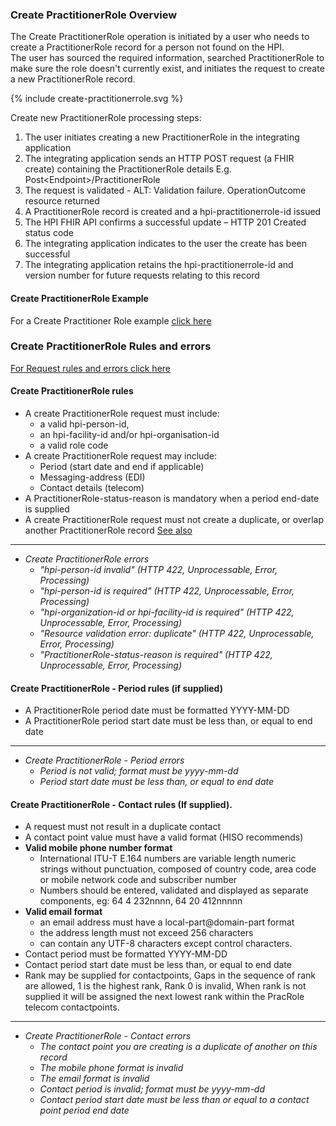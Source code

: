 

### Create PractitionerRole Overview

The Create PractitionerRole operation is initiated by a user who needs to create a PractitionerRole record for a person not found on the HPI. <br />
The user has sourced the required information, searched PractitionerRole to make sure the role doesn't currently exist, and initiates the request to create a new PractitionerRole record.

<div>
{% include create-practitionerrole.svg %}
</div>

Create new PractitionerRole processing steps:

1. The user initiates creating a new PractitionerRole in the integrating application
2. The integrating application sends an HTTP POST request (a FHIR create) containing the PractitionerRole details E.g. Post\<Endpoint>/PractitionerRole
3. The request is validated - ALT: Validation failure. OperationOutcome resource returned
4. A PractitionerRole record is created and a hpi-practitionerrole-id issued
5. The HPI FHIR API confirms a successful update – HTTP 201 Created status code
6. The integrating application indicates to the user the create has been successful
7. The integrating application retains the hpi-practitionerrole-id and version number for future requests relating to this record

#### Create PractitionerRole Example

For a Create Practitioner Role example [click here](createPracRoleExample.html)

### Create PractitionerRole Rules and errors

[For Request rules and errors click here](./general.html#request-rules-and-errors)

#### Create PractitionerRole rules
* A create PractitionerRole request must include:
  * a valid hpi-person-id,
  * an hpi-facility-id and/or hpi-organisation-id
  * a valid role code
* A create PractitionerRole request may include:
  * Period (start date and end if applicable)
  * Messaging-address (EDI)
  * Contact details (telecom)
* A PractitionerRole-status-reason is mandatory when a period end-date is supplied
* A create PractitionerRole request must not create a duplicate, or overlap another PractitionerRole record [See also](./glossary.html#practitioner-role)


---


* _Create PractitionerRole errors_
  * _"hpi-person-id invalid" (HTTP 422, Unprocessable, Error, Processing)_
  * _"hpi-person-id is required" (HTTP 422, Unprocessable, Error, Processing)_
  * _"hpi-organization-id or hpi-facility-id is required" (HTTP 422, Unprocessable, Error, Processing)_
  * _"Resource validation error: duplicate" (HTTP 422, Unprocessable, Error, Processing)_
  * _"PractitionerRole-status-reason is required" (HTTP 422, Unprocessable, Error, Processing)_



#### Create PractitionerRole - Period rules (if supplied)
* A PractitionerRole period date must be formatted YYYY-MM-DD
* A PractitionerRole period start date must be less than, or equal to end date


---


* _Create PractitionerRole - Period errors_
  * _Period is not valid; format must be yyyy-mm-dd_
  * _Period start date must be less than, or equal to end date_


#### Create PractitionerRole - Contact rules (If supplied).
*	A request must not result in a duplicate contact
*	A contact point value must have a valid format (HISO recommends)
  * **Valid mobile phone number format**
    * International ITU-T E.164 numbers are variable length numeric strings without punctuation, composed of country code, area code or mobile network code and subscriber number
    * Numbers should be entered, validated and displayed as separate components, eg: 64 4 232nnnn, 64 20 412nnnnn
  * **Valid email format**
    * an email address must have a local-part@domain-part format
    * the address length must not exceed 256 characters
    * can contain any UTF-8 characters except control characters.
* Contact period must be formatted YYYY-MM-DD
* Contact period start date must be less than, or equal to end date
* Rank may be supplied for contactpoints, Gaps in the sequence of rank are allowed, 1 is the highest rank, Rank 0 is invalid, When rank is not supplied it will be assigned the next lowest rank within the PracRole telecom contactpoints.


---


* _Create PractitionerRole - Contact errors_
  * _The contact point you are creating is a duplicate of another on this record_
  * _The mobile phone format is invalid_
  * _The email format is invalid_
  * _Contact period is invalid; format must be yyyy-mm-dd_
  * _Contact period start date must be less than or equal to a contact point period end date_ 
